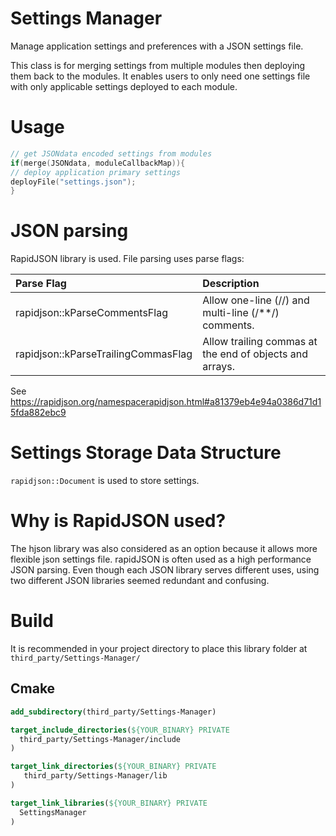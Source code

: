 # Settings Manager
Manage application settings and preferences with a JSON settings file.

This class is for merging settings from multiple modules then deploying them back to the modules. It enables users to only need one settings file with only applicable settings deployed to each module.

# Usage

```cpp
// get JSONdata encoded settings from modules
if(merge(JSONdata, moduleCallbackMap)){
// deploy application primary settings
deployFile("settings.json");
}
```

# JSON parsing
RapidJSON library is used. File parsing uses parse flags:

| Parse Flag | Description |
|:--|:--|
|rapidjson::kParseCommentsFlag|Allow one-line (//) and multi-line (/**‍/) comments.|
|rapidjson::kParseTrailingCommasFlag|Allow trailing commas at the end of objects and arrays.|
See https://rapidjson.org/namespacerapidjson.html#a81379eb4e94a0386d71d15fda882ebc9

# Settings Storage Data Structure
`rapidjson::Document` is used to store settings. 

# Why is RapidJSON used?
The hjson library was also considered as an option because it allows more flexible json settings file. rapidJSON is often used as a high performance JSON parsing. Even though each JSON library serves different uses, using two different JSON libraries seemed redundant and confusing.

# Build
It is recommended in your project directory to place this library folder at `third_party/Settings-Manager/`

## Cmake

```cmake
add_subdirectory(third_party/Settings-Manager)

target_include_directories(${YOUR_BINARY} PRIVATE
  third_party/Settings-Manager/include
)

target_link_directories(${YOUR_BINARY} PRIVATE
   third_party/Settings-Manager/lib
)

target_link_libraries(${YOUR_BINARY} PRIVATE
  SettingsManager
)
``` 